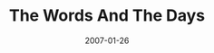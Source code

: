 ---
discogs_id: 2854927
discogs_master_id: 1459496
title: The Words And The Days
artists: ['Enrico Rava Quintet']
date: 2007-01-26
genre: ['Jazz']
image: The Words And The Days-2854927.jpg
label: ECM Records
country: Germany
styles: ['ECM Jazz']
---